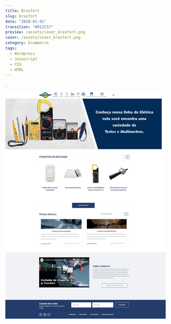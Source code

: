 ```yaml
---
title: Brasfort
slug: brasfort
date: "2018-01-01"
transition: "#012C57"
preview: /assets/cover_brasfort.png
cover: /assets/cover_brasfort.png
category: Ecommerce
tags:
  - Wordpress
  - Javascript
  - CSS
  - HTML
---
```


.

![](/assets/brasfort_01.jpg)
